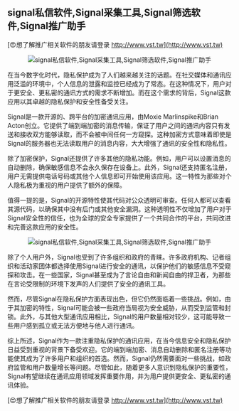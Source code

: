 ## **signal私信软件,Signal采集工具,Signal筛选软件,Signal推广助手**

[😍想了解推广相关软件的朋友请登录 http://www.vst.tw](http://www.vst.tw)

 <center><img src="https://vst.tw/MP4/tuiguang/png/7.png" alt="signal私信软件,Signal采集工具,Signal筛选软件,Signal推广助手"></center>

在当今数字化时代，隐私保护成为了人们越来越关注的话题。在社交媒体和通讯应用泛滥的环境中，个人信息的泄露和监控已经成为了常态。在这种情况下，用户对于更安全、更私密的通讯方式的需求不断增加。而在这个需求的背后，Signal这款应用以其卓越的隐私保护和安全性备受关注。

Signal是一款开源的、跨平台的加密通讯应用，由Moxie Marlinspike和Brian Acton创立。它提供了端到端加密的消息传输，保证了用户之间的通讯内容只有发送和接收双方能够读取，而不会被中间任何一方窥探。这种加密方式意味着即使是Signal的服务器也无法读取用户的消息内容，大大增强了通讯的安全性和隐私性。

除了加密保护，Signal还提供了许多其他的隐私功能。例如，用户可以设置消息的自动删除，确保敏感信息不会永久保存在设备上。此外，Signal还支持匿名注册，用户无需提供电话号码或其他个人信息即可开始使用该应用。这一特性为那些对个人隐私极为重视的用户提供了额外的保障。

值得一提的是，Signal的开源特性使其代码对公众透明可审查。任何人都可以查看其源代码，以确保其中没有后门或其他安全漏洞。这种透明性不仅增加了用户对于Signal安全性的信任，也为全球的安全专家提供了一个共同合作的平台，共同改进和完善这款应用的安全性。

 <center><img src="https://vst.tw/MP4/tuiguang/png/8.png" alt="signal私信软件,Signal采集工具,Signal筛选软件,Signal推广助手"></center>

除了个人用户外，Signal也受到了许多组织和政府的青睐。许多政府机构、记者组织和活动家团体都选择使用Signal进行安全的通讯，以保护他们的敏感信息不受窥探和攻击。在一些国家，Signal甚至成为了言论自由和新闻自由的捍卫者，为那些在言论受限制的环境下发声的人们提供了安全的通讯工具。

然而，尽管Signal在隐私保护方面表现出色，但它仍然面临着一些挑战。例如，由于其加密的特性，Signal可能会被一些政府当局视为安全威胁，从而受到监管和封锁。此外，与其他大型通讯应用相比，Signal的用户数量相对较少，这可能导致一些用户感到孤立或无法方便地与他人进行通讯。

综上所述，Signal作为一款注重隐私保护的通讯应用，在当今信息安全和隐私保护日益受到重视的背景下备受欢迎。它的端到端加密、消息自动删除和匿名注册等功能使其成为了许多用户和组织的首选。然而，Signal仍然需要面对一些挑战，如政府监管和用户数量增长等问题。尽管如此，随着更多人意识到隐私保护的重要性，Signal有望继续在通讯应用领域发挥重要作用，并为用户提供更安全、更私密的通讯体验。

[😍想了解推广相关软件的朋友请登录 http://www.vst.tw](http://www.vst.tw)



